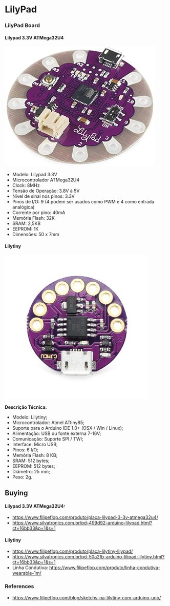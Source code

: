 # LilyPad 

### LilyPad Board

####  Lilypad 3.3V ATMega32U4
![Dashboard](docs/images/lilypad.jpeg)

- Modelo: Lilypad 3.3V
- Microcontrolador ATMega32U4
- Clock: 8MHz
- Tensão de Operação: 3.8V à 5V
- Nível de sinal nos pinos: 3.3V
- Pinos de I/O: 9 (4 podem ser usados como PWM e 4 como entrada analógica)
- Corrente por pino: 40mA
- Memória Flash: 32K
- SRAM: 2,5KB
- EEPROM: 1K
- Dimensões: 50 x 7mm

#### Lilytiny
![Dashboard](docs/images/lilytiny.jpg)

**Descrição Técnica:**

- Modelo: Lilytiny;
- Microcontrolador: Atmel ATtiny85;
- Suporte para o Arduino IDE 1.0+ (OSX / Win / Linux);
- Alimentação: USB ou fonte externa 7-16V;
- Comunicação: Suporte SPI / TWI;
- Interface: Micro USB;
- Pinos: 6 I/O;
- Memória Flash: 8 KB;
- SRAM: 512 bytes;
- EEPROM: 512 bytes;
- Diâmetro: 25 mm;
- Peso: 2g.

## Buying

#### Lilypad 3.3V ATMega32U4: 
- https://www.filipeflop.com/produto/placa-lilypad-3-3v-atmega32u4/
- https://www.silvatronics.com.br/pd-499d92-arduino-lilypad.html?ct=16bb33&p=1&s=1

#### Lilytiny
- https://www.filipeflop.com/produto/placa-lilytiny-lilypad/
- https://www.silvatronics.com.br/pd-50a2fb-arduino-lilipad-lilytiny.html?ct=16bb33&p=1&s=1
- Linha Condutiva: https://www.filipeflop.com/produto/linha-condutiva-wearable-1m/

### References
- https://www.filipeflop.com/blog/sketchs-na-lilytiny-com-arduino-uno/
